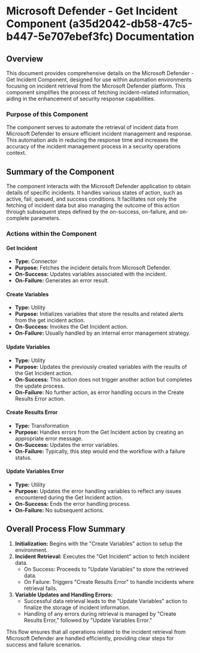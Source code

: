 # Microsoft Defender - Get Incident Component (a35d2042-db58-47c5-b447-5e707ebef3fc) Documentation

## Overview

This document provides comprehensive details on the Microsoft Defender - Get Incident Component, designed for use within automation environments focusing on incident retrieval from the Microsoft Defender platform. This component simplifies the process of fetching incident-related information, aiding in the enhancement of security response capabilities.

### Purpose of this Component

The component serves to automate the retrieval of incident data from Microsoft Defender to ensure efficient incident management and response. This automation aids in reducing the response time and increases the accuracy of the incident management process in a security operations context.

## Summary of the Component

The component interacts with the Microsoft Defender application to obtain details of specific incidents. It handles various states of action, such as active, fail, queued, and success conditions. It facilitates not only the fetching of incident data but also managing the outcome of this action through subsequent steps defined by the on-success, on-failure, and on-complete parameters.

### Actions within the Component

#### Get Incident
- **Type:** Connector
- **Purpose:** Fetches the incident details from Microsoft Defender.
- **On-Success:** Updates variables associated with the incident.
- **On-Failure:** Generates an error result.

#### Create Variables
- **Type:** Utility
- **Purpose:** Initializes variables that store the results and related alerts from the get incident action.
- **On-Success:** Invokes the Get Incident action.
- **On-Failure:** Usually handled by an internal error management strategy.

#### Update Variables
- **Type:** Utility
- **Purpose:** Updates the previously created variables with the results of the Get Incident action.
- **On-Success:** This action does not trigger another action but completes the update process.
- **On-Failure:** No further action, as error handling occurs in the Create Results Error action.

#### Create Results Error
- **Type:** Transformation
- **Purpose:** Handles errors from the Get Incident action by creating an appropriate error message.
- **On-Success:** Updates the error variables.
- **On-Failure:** Typically, this step would end the workflow with a failure status.

#### Update Variables Error
- **Type:** Utility
- **Purpose:** Updates the error handling variables to reflect any issues encountered during the Get Incident action.
- **On-Success:** Ends the error handling process.
- **On-Failure:** No subsequent actions.

## Overall Process Flow Summary

1. **Initialization:** Begins with the "Create Variables" action to setup the environment.
2. **Incident Retrieval:** Executes the "Get Incident" action to fetch incident data.
   - On Success: Proceeds to "Update Variables" to store the retrieved data.
   - On Failure: Triggers "Create Results Error" to handle incidents where retrieval fails.
3. **Variable Updates and Handling Errors:**
   - Successful data retrieval leads to the "Update Variables" action to finalize the storage of incident information.
   - Handling of any errors during retrieval is managed by "Create Results Error," followed by "Update Variables Error."

This flow ensures that all operations related to the incident retrieval from Microsoft Defender are handled efficiently, providing clear steps for success and failure scenarios.

